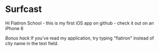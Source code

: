 # Surfcast

Hi Flatiron School - this is my first iOS app on github - check it out on an iPhone 6

*Bonus hack* If you've read my application, try typing "flatiron" instead of city name in the text field. 


